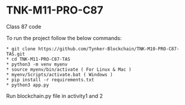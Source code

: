 # TNK-M11-PRO-C87

Class 87 code

To run the project follow the below commands:

```
* git clone https://github.com/Tynker-Blockchain/TNK-M10-PRO-C87-TAS.git
* cd TNK-M11-PRO-C87-TAS
* python3 -m venv myenv
* source myenv/bin/activate ( For Linux & Mac )
* myenv/Scripts/activate.bat ( Windows )
* pip install -r requirements.txt
* python3 app.py
```

Run blockchain.py file in activity1 and 2